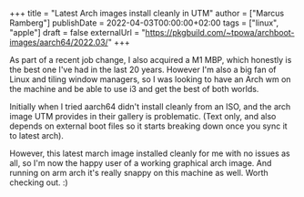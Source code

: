 +++
title = "Latest Arch images install cleanly in UTM"
author = ["Marcus Ramberg"]
publishDate = 2022-04-03T00:00:00+02:00
tags = ["linux", "apple"]
draft = false
externalUrl = "https://pkgbuild.com/~tpowa/archboot-images/aarch64/2022.03/"
+++

As part of a recent job change, I also acquired a M1 MBP, which honestly is the best one I've had in the last 20 years. However I'm also a big fan of Linux and tiling window managers, so I was looking to have an Arch wm on the machine and be able to use i3 and get the best of both worlds.

Initially when I tried aarch64 didn't install cleanly from an ISO, and the arch image UTM provides in their gallery is problematic. (Text only, and also depends on external boot files so it starts breaking down once you sync it to latest arch).

However, this latest march image installed cleanly for me with no issues as all, so I'm now the happy user of a working graphical arch image. And running on arm arch it's really snappy on this machine as well. Worth checking out. :)
